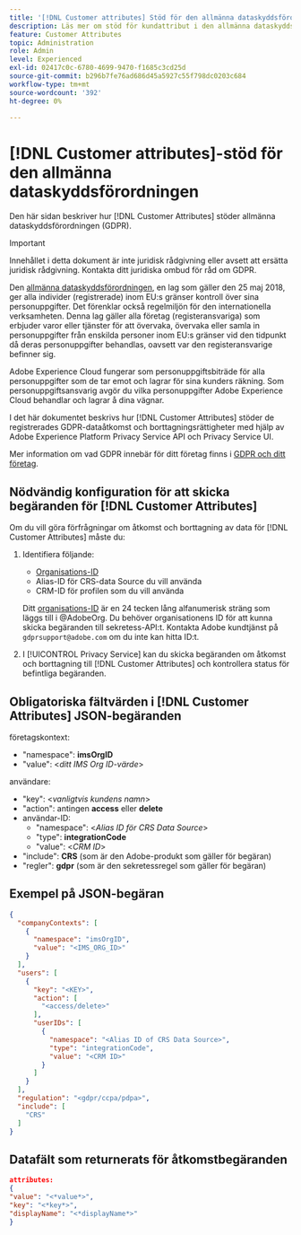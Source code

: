 ```yaml
---
title: '[!DNL Customer attributes] Stöd för den allmänna dataskyddsförordningen'
description: Läs mer om stöd för kundattribut i den allmänna dataskyddsförordningen
feature: Customer Attributes
topic: Administration
role: Admin
level: Experienced
exl-id: 02417c0c-6780-4699-9470-f1685c3cd25d
source-git-commit: b296b7fe76ad686d45a5927c55f798dc0203c684
workflow-type: tm+mt
source-wordcount: '392'
ht-degree: 0%

---
```


# [!DNL Customer attributes]-stöd för den allmänna dataskyddsförordningen

Den här sidan beskriver hur [!DNL Customer Attributes] stöder allmänna dataskyddsförordningen (GDPR).

>[!IMPORTANT]
>
>Innehållet i detta dokument är inte juridisk rådgivning eller avsett att ersätta juridisk rådgivning. Kontakta ditt juridiska ombud för råd om GDPR.

Den [allmänna dataskyddsförordningen](https://business.adobe.com/privacy/general-data-protection-regulation.html), en lag som gäller den 25 maj 2018, ger alla individer (registrerade) inom EU:s gränser kontroll över sina personuppgifter. Det förenklar också regelmiljön för den internationella verksamheten. Denna lag gäller alla företag (registeransvariga) som erbjuder varor eller tjänster för att övervaka, övervaka eller samla in personuppgifter från enskilda personer inom EU:s gränser vid den tidpunkt då deras personuppgifter behandlas, oavsett var den registeransvarige befinner sig.

Adobe Experience Cloud fungerar som personuppgiftsbiträde för alla personuppgifter som de tar emot och lagrar för sina kunders räkning. Som personuppgiftsansvarig avgör du vilka personuppgifter Adobe Experience Cloud behandlar och lagrar å dina vägnar.

I det här dokumentet beskrivs hur [!DNL Customer Attributes] stöder de registrerades GDPR-dataåtkomst och borttagningsrättigheter med hjälp av Adobe Experience Platform Privacy Service API och Privacy Service UI.

Mer information om vad GDPR innebär för ditt företag finns i [GDPR och ditt företag](https://business.adobe.com/privacy/general-data-protection-regulation.html).

## Nödvändig konfiguration för att skicka begäranden för [!DNL Customer Attributes]

Om du vill göra förfrågningar om åtkomst och borttagning av data för [!DNL Customer Attributes] måste du:

1. Identifiera följande:

   * [Organisations-ID](../../administration/organizations.md)
   * Alias-ID för CRS-data Source du vill använda
   * CRM-ID för profilen som du vill använda

   Ditt [organisations-ID](../../administration/organizations.md) är en 24 tecken lång alfanumerisk sträng som läggs till i @AdobeOrg. Du behöver organisationens ID för att kunna skicka begäranden till sekretess-API:t. Kontakta Adobe kundtjänst på `gdprsupport@adobe.com` om du inte kan hitta ID:t.

1. I [!UICONTROL Privacy Service] kan du skicka begäranden om åtkomst och borttagning till [!DNL Customer Attributes] och kontrollera status för befintliga begäranden.

## Obligatoriska fältvärden i [!DNL Customer Attributes] JSON-begäranden

företagskontext:

* &quot;namespace&quot;: **imsOrgID**
* &quot;value&quot;: &lt;*ditt IMS Org ID-värde*>

användare:

* &quot;key&quot;: &lt;*vanligtvis kundens namn*>
* &quot;action&quot;: antingen **access** eller **delete**
* användar-ID:
   * &quot;namespace&quot;: &lt;*Alias ID för CRS Data Source*>
   * &quot;type&quot;: **integrationCode**
   * &quot;value&quot;: &lt;*CRM ID*>
* &quot;include&quot;: **CRS** (som är den Adobe-produkt som gäller för begäran)
* &quot;regler&quot;: **gdpr** (som är den sekretessregel som gäller för begäran)

## Exempel på JSON-begäran

```json
{
  "companyContexts": [
    {
      "namespace": "imsOrgID",
      "value": "<IMS_ORG_ID>"
    }
  ],
  "users": [
    {
      "key": "<KEY>",
      "action": [
        "<access/delete>"
      ],
      "userIDs": [
        {
          "namespace": "<Alias ID of CRS Data Source>",
          "type": "integrationCode",
          "value": "<CRM ID>"
        }
      ]
    }
  ],
  "regulation": "<gdpr/ccpa/pdpa>",
  "include": [
    "CRS"
  ]
}
```

## Datafält som returnerats för åtkomstbegäranden

```json
attributes:
{
"value": "<*value*>",
"key": "<*key*>",
"displayName": "<*displayName*>"
}
```
